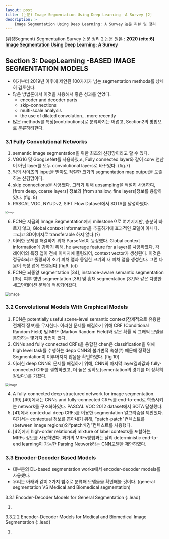 ```yaml
---
layout: post
title: (논문) Image Segmentation Using Deep Learning -A Survey [2]
description: >  
    Image Segmentation Using Deep Learning: A Survey 논문 리뷰 및 정리
---
```


(위성Segment) Segmentation Survey 논문 정리 2
논문 원본 : **2020 (cite:6) [Image Segmentation Using Deep Learning: A Survey](https://arxiv.org/abs/2001.05566)** 

## Section 3: DeepLearning -BASED IMAGE SEGMENTATION MODELS

- 여기부터 2019년 이후에 제안된 100가지가 넘는 segmentation methods를 상세히 검토한다.
- 많은 방법론에서 이것을 사용해서 좋은 성과를 얻었다. 
  - encoder and decoder parts
  - skip-connections 
  - multi-scale analysis 
  - the use of dilated convolution... more recently 
- 많은 methods를 특징(contributions)로 분류하기는 어렵고, Section2의 방법으로 분류하려한다.

### 3.1 Fully Convolutional Networks

1.  semantic image segmentation을 위한 최초의 신경망이라고 할 수 있다. 
2. VGG16 및 GoogLeNet를 사용하였고, Fully connected layer와 같이 conv 연산이 아닌 layer를 모두 convolutional layers로 바꾸었다. (fig.7)
3. 임의 사이즈의 input을  받아도 적절한 크기의 segmentation map output을 도출하는 신경망이다. 
4. skip connections을 사용했다. 그러기 위해 upsampling을 적절히 사용하여,  [from deep, coarse layers] 정보와 [from shallow, fine layers]정보를 융합하였다. (fig. 8)
5. PASCAL VOC, NYUDv2, SIFT Flow Dataset에서 SOTA를 달성하였다.

<img src="https://user-images.githubusercontent.com/46951365/80369871-f2b56680-88c9-11ea-85c5-eb16e12ebe87.png" alt="image" style="zoom:50%;" />

6. FCN은 지금의 Image Segmentation에서 milestone으로 여겨지지만, 충분히 빠르지 않고, Global context information을 추출하기에 효과적인 모델이 아니다. 그리고 3D이미지로 transferable 하지 않다.(?)
7. 이러한 문제를 해결하기 위해 ParseNet이 등장했다. Global context information에 강하기 위해, he average feature for a layer를 사용하였다. 각 레이어의  특징 맵이 전체 이미지에 풀링되어, context vector가 생성된다. 이것은 정규화되고 풀링되어 초기 피쳐 맵과 동일한 크기의 새 피쳐 맵을 생성한다. 그런 다음이 특성 맵에 연결된다.(fig9. (c)) 
8. FCN은  뇌종양 segmentation [34], instance-aware semantic segmentation [35], 피부 병변 segmentation [36] 및 홍채 segmentation [37]와 같은 다양한 세그먼테이션 문제에 적용되어왔다. 

<img src="https://user-images.githubusercontent.com/46951365/80370008-2c866d00-88ca-11ea-9dbe-7aa7de84229e.png" alt="image" style="zoom: 80%;" />



### 3.2 Convolutional Models With Graphical Models

1. FCN은  potentially useful scene-level semantic context(잠제적으로 유용한 전체적 정보)를 무시한다. 이러한 문제를 해결하기 위해  CRF (Conditional Random Field) 및 MRF (Markov Random Field)와 같은 확률 적 그래픽 모델을 통합하는 몇가지 방법이 있다.
2. CNNs and fully connected CRFs을 융합한 chen은 classification을 위해 high level task를 수행하는 depp CNN의 불가변적 속성(?) 때문에 정확한 Segmentation이 이루어지지 않음을 확인하였다. (fig 10)
3. 이러한 deep CNN의 문제를 해결하기 위해, CNN의 마지막 layer결과값과  fully-connected CRF를 결합하였고, 더 높은 정확도(sementation의 경계를 더 정확히 갈랐다.)를 가졌다. 

<img src="https://user-images.githubusercontent.com/46951365/80373211-b08f2380-88cf-11ea-860d-faa25436d671.png" alt="image" style="zoom:67%;" />

4. A fully-connected deep structured network for image segmentation. [39],[40]에서는 CNNs and fully-connected CRFs를 end-to-end로 학습시키는 network를 구조화하였다. PASCAL VOC 2012 dataset에서 SOTA 달성했다. 
5. [41]에서 contextual deep CRFs를 이용한 segmentation 알고리즘을 제안했다. 여기서는 contextual 정보를 뽑아내기 위해, “patch-patch"컨텍스트를  (between image regions)와“patch배경”컨텍스트를 사용했다.
6. [42]에서 high-order relations과 mixture of label contexts를 포함하는, MRFs 정보를 사용하였다. 과거의 MRFs방법과는 달리 deterministic end-to-end learning이 가능한 Parsing Network라는 CNN모델을 제안하였다.



### 3.3  Encoder-Decoder Based Models

- 대부분의 DL-based segmentation works에서 encoder-decoder models를 사용했다. 
- 우리는 아래와 같이 2가지 범주로 분류해 모델들을 확인해볼 것이다. (general segmentation VS Medical and Biomedical segmentation)

3.3.1  Encoder-Decoder Models for General Segmentation
{:.lead}

1. 

3.3.2  2 Encoder-Decoder Models for Medical and Biomedical Image Segmentation
{:.lead}

1. 






